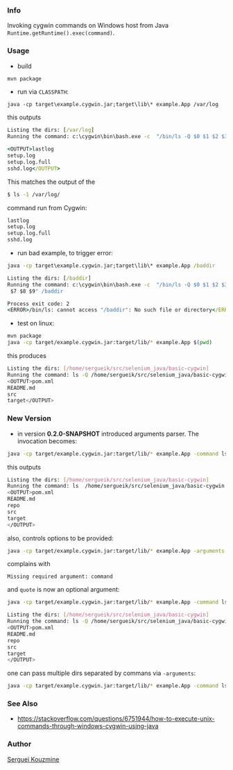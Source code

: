 ### Info

Invoking cygwin commands on Windows host from Java `Runtime.getRuntime().exec(command)`.

### Usage
* build
```cmd
mvn package
```
* run via `CLASSPATH`:
```
java -cp target\example.cygwin.jar;target\lib\* example.App /var/log
```
this outputs
```cmd
Listing the dirs: [/var/log]
Running the command: c:\cygwin\bin\bash.exe -c  "/bin/ls -Q $0 $1 $2 $3 $4 $5 $6 $7 $8 $9" /var/log
```
```cmd
<OUTPUT>lastlog
setup.log
setup.log.full
sshd.log</OUTPUT>
```

This matches the output of the
```sh
$ ls -1 /var/log/
```
command  run from Cygwin:

```sh
lastlog
setup.log
setup.log.full
sshd.log
```

* run bad example, to trigger error:
```cmd
java -cp target\example.cygwin.jar;target\lib\* example.App /baddir
```

```cmd
Listing the dirs: [/baddir]
Running the command: c:\cygwin\bin\bash.exe -c  "/bin/ls -Q $0 $1 $2 $3 $4 $5 $6
 $7 $8 $9" /baddir
```
```cmd
Process exit code: 2
<ERROR>/bin/ls: cannot access "/baddir": No such file or directory</ERROR>
```
* test on linux:
```sh
mvn package
java -cp target/example.cygwin.jar:target/lib/* example.App $(pwd)
```
this produces
```sh
Listing the dirs: [/home/sergueik/src/selenium_java/basic-cygwin]
Running the command: ls -Q /home/sergueik/src/selenium_java/basic-cygwin
<OUTPUT>pom.xml
README.md
src
target</OUTPUT>
```
### New Version

* in version __0.2.0-SNAPSHOT__ introduced arguments parser. The invocation becomes:
```sh
java -cp target/example.cygwin.jar:target/lib/* example.App -command ls -arguments $(pwd)
```
this outputs
```sh
Listing the dirs: [/home/sergueik/src/selenium_java/basic-cygwin]
Running the command: ls  /home/sergueik/src/selenium_java/basic-cygwin
<OUTPUT>pom.xml
README.md
repo
src
target
</OUTPUT>
```
also, controls options to be provided:

```sh
java -cp target/example.cygwin.jar:target/lib/* example.App -arguments $(pwd)
```
complains with
```
Missing required argument: command
```
and `quote` is now an optional argument:
```sh
java -cp target/example.cygwin.jar:target/lib/* example.App -command ls -arguments $(pwd) -quote
```
```sh
Listing the dirs: [/home/sergueik/src/selenium_java/basic-cygwin]
Running the command: ls -Q /home/sergueik/src/selenium_java/basic-cygwin
<OUTPUT>pom.xml
README.md
repo
src
target
</OUTPUT>
```
one can pass multiple dirs separated by commans via `-arguments`:
```sh
java -cp target/example.cygwin.jar:target/lib/* example.App -command ls -arguments $(pwd),/tmp -quote
```
### See Also
  * https://stackoverflow.com/questions/6751944/how-to-execute-unix-commands-through-windows-cygwin-using-java

### Author
[Serguei Kouzmine](kouzmine_serguei@yahoc.com)
